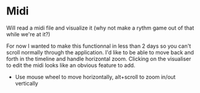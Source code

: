 # Midi
Will read a midi file and visualize it (why not make a rythm game out of that while we're at it?)

For now I wanted to make this functionnal in less than 2 days so you can't scroll normally through the application. I'd like to be able to move back and forth in the timeline and handle horizontal zoom. Clicking on the visualiser to edit the midi looks like an obvious feature to add.

- Use mouse wheel to move horizontally, alt+scroll to zoom in/out vertically
